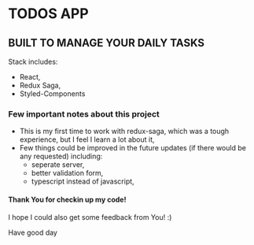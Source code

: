 # TODOS APP

## BUILT TO MANAGE YOUR DAILY TASKS

Stack includes:

- React,
- Redux Saga,
- Styled-Components

### Few important notes about this project

- This is my first time to work with redux-saga, which was a tough experience, but I feel I learn a lot about it,
- Few things could be improved in the future updates (if there would be any requested) including:
  - seperate server,
  - better validation form,
  - typescript instead of javascript,

#### Thank You for checkin up my code!

I hope I could also get some feedback from You! :)

Have good day

